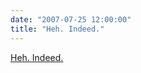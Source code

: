 ```yaml
---
date: "2007-07-25 12:00:00"
title: "Heh. Indeed."
---
```


[Heh. Indeed.](/lemire/blog/2007/07-25-heh-indeed-stephens-web-by-stephen-downes)

